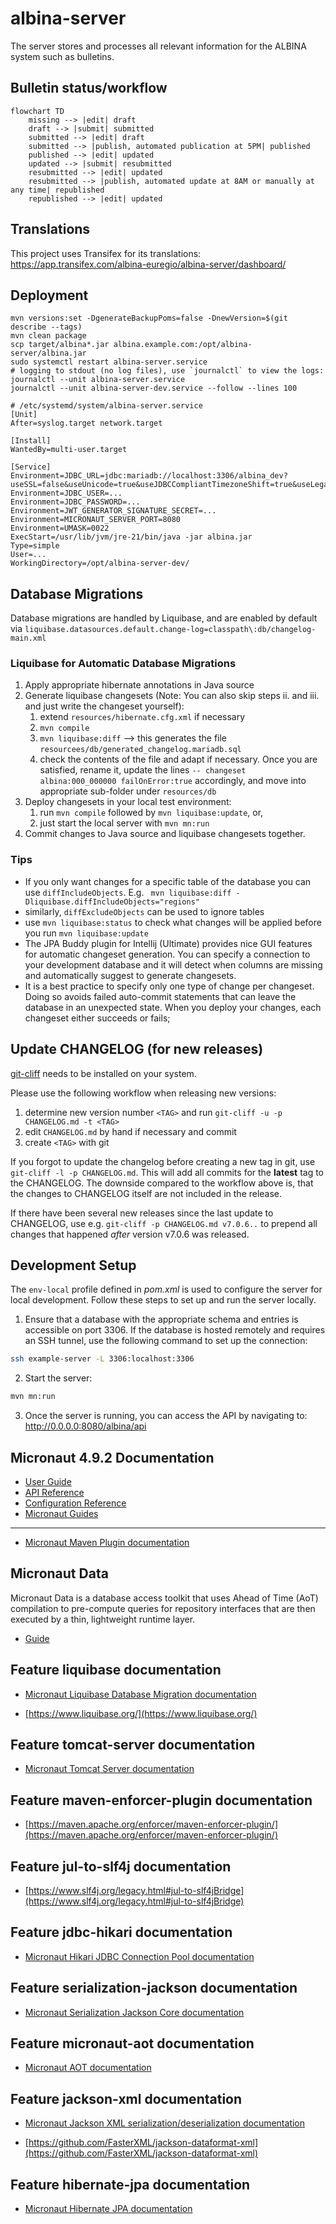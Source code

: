 # albina-server

The server stores and processes all relevant information for the ALBINA system such as bulletins.

## Bulletin status/workflow

```mermaid
flowchart TD
    missing --> |edit| draft
    draft --> |submit| submitted
    submitted --> |edit| draft
    submitted --> |publish, automated publication at 5PM| published
    published --> |edit| updated
    updated --> |submit| resubmitted
    resubmitted --> |edit| updated
    resubmitted --> |publish, automated update at 8AM or manually at any time| republished
    republished --> |edit| updated
```

## Translations

This project uses Transifex for its translations: https://app.transifex.com/albina-euregio/albina-server/dashboard/

## Deployment

```shell
mvn versions:set -DgenerateBackupPoms=false -DnewVersion=$(git describe --tags)
mvn clean package
scp target/albina*.jar albina.example.com:/opt/albina-server/albina.jar
sudo systemctl restart albina-server.service
# logging to stdout (no log files), use `journalctl` to view the logs:
journalctl --unit albina-server.service
journalctl --unit albina-server-dev.service --follow --lines 100
```

```properties
# /etc/systemd/system/albina-server.service
[Unit]
After=syslog.target network.target

[Install]
WantedBy=multi-user.target

[Service]
Environment=JDBC_URL=jdbc:mariadb://localhost:3306/albina_dev?useSSL=false&useUnicode=true&useJDBCCompliantTimezoneShift=true&useLegacyDatetimeCode=false&serverTimezone=UTC
Environment=JDBC_USER=...
Environment=JDBC_PASSWORD=...
Environment=JWT_GENERATOR_SIGNATURE_SECRET=...
Environment=MICRONAUT_SERVER_PORT=8080
Environment=UMASK=0022
ExecStart=/usr/lib/jvm/jre-21/bin/java -jar albina.jar
Type=simple
User=...
WorkingDirectory=/opt/albina-server-dev/
```

## Database Migrations
Database migrations are handled by Liquibase, and are enabled by default via `liquibase.datasources.default.change-log=classpath\:db/changelog-main.xml`

### Liquibase for Automatic Database Migrations

1. Apply appropriate hibernate annotations in Java source
2. Generate liquibase changesets (Note: You can also skip steps ii. and iii. and just write the changeset yourself):
   1. extend `resources/hibernate.cfg.xml` if necessary
   2. `mvn compile`
   3. `mvn liquibase:diff` --> this generates the file `resourcees/db/generated_changelog.mariadb.sql`
   4. check the contents of the file and adapt if necessary. Once you are satisfied, rename it, update the lines `-- changeset albina:000_000000 failOnError:true` accordingly, and move into appropriate sub-folder under `resources/db`
3. Deploy changesets in your local test environment:
   1. run `mvn compile` followed by `mvn liquibase:update`, or,
   2. just start the local server with `mvn mn:run`
4. Commit changes to Java source and liquibase changesets together.

### Tips
- If you only want changes for a specific table of the database you can use `diffIncludeObjects`. E.g.
` mvn liquibase:diff -Dliquibase.diffIncludeObjects="regions"`
- similarly, `diffExcludeObjects` can be used to ignore tables
- use `mvn liquibase:status` to check what changes will be applied before you run `mvn liquibase:update`
- The JPA Buddy plugin for Intellij (Ultimate) provides nice GUI features for automatic changeset generation.
  You can specify a connection to your development database and it will detect when columns are missing and automatically
  suggest to generate changesets.
- It is a best practice to specify only one type of change per changeset. Doing so avoids failed auto-commit statements
that can leave the database in an unexpected state. When you deploy your changes, each changeset either succeeds or fails;

## Update CHANGELOG (for new releases)

[git-cliff](https://git-cliff.org/docs/) needs to be installed on your system.

Please use the following workflow when releasing new versions:

1. determine new version number `<TAG>` and
   run `git-cliff -u -p CHANGELOG.md -t <TAG>`
2. edit `CHANGELOG.md` by hand if necessary and commit
3. create `<TAG>` with git

If you forgot to update the changelog before creating a new tag in git, use
`git-cliff -l -p CHANGELOG.md`. This will add all commits for the
**latest** tag to the CHANGELOG. The downside compared to the workflow above is, that the
changes to CHANGELOG itself are not included in the release.

If there have been several new releases since the last update to CHANGELOG,
use e.g. `git-cliff -p CHANGELOG.md v7.0.6..` to prepend all changes that
happened *after* version v7.0.6 was released.

## Development Setup

The `env-local` profile defined in _pom.xml_ is used to configure the server for local development.
Follow these steps to set up and run the server locally.

1. Ensure that a database with the appropriate schema and entries is accessible on port 3306. If the database is hosted remotely and requires an SSH tunnel, use the following command to set up the connection:

```bash
ssh example-server -L 3306:localhost:3306
```

2. Start the server:

```bash
mvn mn:run
```

3. Once the server is running, you can access the API by navigating to: http://0.0.0.0:8080/albina/api

## Micronaut 4.9.2 Documentation

- [User Guide](https://docs.micronaut.io/4.9.2/guide/index.html)
- [API Reference](https://docs.micronaut.io/4.9.2/api/index.html)
- [Configuration Reference](https://docs.micronaut.io/4.9.2/guide/configurationreference.html)
- [Micronaut Guides](https://guides.micronaut.io/index.html)
---

- [Micronaut Maven Plugin documentation](https://micronaut-projects.github.io/micronaut-maven-plugin/latest/)

## Micronaut Data
Micronaut Data is a database access toolkit that uses Ahead of Time (AoT) compilation to pre-compute queries for repository interfaces that are then executed by a thin, lightweight runtime layer.
- [Guide](https://micronaut-projects.github.io/micronaut-data/latest/guide/)

## Feature liquibase documentation

- [Micronaut Liquibase Database Migration documentation](https://micronaut-projects.github.io/micronaut-liquibase/latest/guide/index.html)

- [https://www.liquibase.org/](https://www.liquibase.org/)


## Feature tomcat-server documentation

- [Micronaut Tomcat Server documentation](https://micronaut-projects.github.io/micronaut-servlet/latest/guide/index.html#tomcat)


## Feature maven-enforcer-plugin documentation

- [https://maven.apache.org/enforcer/maven-enforcer-plugin/](https://maven.apache.org/enforcer/maven-enforcer-plugin/)


## Feature jul-to-slf4j documentation

- [https://www.slf4j.org/legacy.html#jul-to-slf4jBridge](https://www.slf4j.org/legacy.html#jul-to-slf4jBridge)


## Feature jdbc-hikari documentation

- [Micronaut Hikari JDBC Connection Pool documentation](https://micronaut-projects.github.io/micronaut-sql/latest/guide/index.html#jdbc)


## Feature serialization-jackson documentation

- [Micronaut Serialization Jackson Core documentation](https://micronaut-projects.github.io/micronaut-serialization/latest/guide/)


## Feature micronaut-aot documentation

- [Micronaut AOT documentation](https://micronaut-projects.github.io/micronaut-aot/latest/guide/)


## Feature jackson-xml documentation

- [Micronaut Jackson XML serialization/deserialization documentation](https://micronaut-projects.github.io/micronaut-jackson-xml/latest/guide/index.html)

- [https://github.com/FasterXML/jackson-dataformat-xml](https://github.com/FasterXML/jackson-dataformat-xml)


## Feature hibernate-jpa documentation

- [Micronaut Hibernate JPA documentation](https://micronaut-projects.github.io/micronaut-sql/latest/guide/index.html#hibernate)
